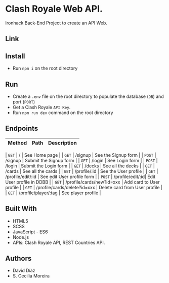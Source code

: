 # Clash Royale Web API.

Ironhack Back-End Project to create an API Web.

## Link

## Install

- Run `npm i` on the root directory

## Run

- Create a `.env` file on the root directory to populate the database (`DB`) and port (`PORT`)
- Get a Clash Royale `API Key`.
- Run `npm run dev` command on the root directory

## Endpoints

| Method | Path   | Description |
| --------------------- | --------------------- | --------------------- |

| `GET` | / | See Home page |
| `GET` | /signup | See the Signup form |
| `POST` | /signup | Submit the Signup form |
| `GET` | /login | See Login form |
| `POST` | /login | Submit the Login form |
| `GET` | /decks | See all the decks |
| `GET` | /cards | See all the cards |
| `GET` | /profile/:id | See the User profile |
| `GET` | /profile/edit/:id | See edit User profile form |
| `POST` | /profile/edit/:id| Edit User profile in DDBB |
| `GET` | /profile/cards/new?id=xxx | Add card to User profile |
| `GET` | /profile/cards/delete?id=xxx | Delete card from User profile |
| `GET` | /profile/player/:tag | See player profile |

## Built With

- HTML5
- SCSS
- JavaScript - ES6
- Node.js
- APIs: Clash Royale API, REST Countries API.

## Authors

- David Díaz
- S. Cecilia Moreira






